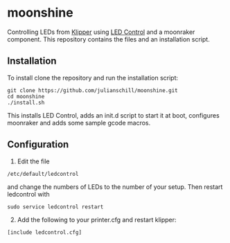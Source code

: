 # moonshine
Controlling LEDs from [Klipper](https://www.klipper3d.org) using [LED Control](https://github.com/jackw01/led-control) and a moonraker component. This repository contains the files and an installation script.

## Installation

To install clone the repository and run the installation script:
```
git clone https://github.com/julianschill/moonshine.git
cd moonshine
./install.sh
```

This installs LED Control, adds an init.d script to start it at boot, configures moonraker and adds some sample gcode macros.

## Configuration

1. Edit the file
```
/etc/default/ledcontrol
```
and change the numbers of LEDs to the number of your setup. Then restart ledcontrol with
```
sudo service ledcontrol restart
```
2. Add the following to your printer.cfg and restart klipper:
```
[include ledcontrol.cfg]
```

